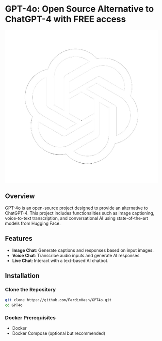 # GPT-4o: Open Source Alternative to ChatGPT-4 with FREE access

![logo](logo.png)

## Overview

GPT-4o is an open-source project designed to provide an alternative to ChatGPT-4. This project includes functionalities such as image captioning, voice-to-text transcription, and conversational AI using state-of-the-art models from Hugging Face.

## Features

- **Image Chat**: Generate captions and responses based on input images.
- **Voice Chat**: Transcribe audio inputs and generate AI responses.
- **Live Chat**: Interact with a text-based AI chatbot.

## Installation

### Clone the Repository

```sh
git clone https://github.com/FardinHash/GPT4o.git
cd GPT4o
```

### Docker Prerequisites

- Docker
- Docker Compose (optional but recommended)